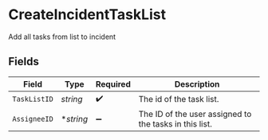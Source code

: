 # CreateIncidentTaskList

Add all tasks from list to incident


## Fields

| Field                                                  | Type                                                   | Required                                               | Description                                            |
| ------------------------------------------------------ | ------------------------------------------------------ | ------------------------------------------------------ | ------------------------------------------------------ |
| `TaskListID`                                           | *string*                                               | :heavy_check_mark:                                     | The id of the task list.                               |
| `AssigneeID`                                           | **string*                                              | :heavy_minus_sign:                                     | The ID of the user assigned to the tasks in this list. |